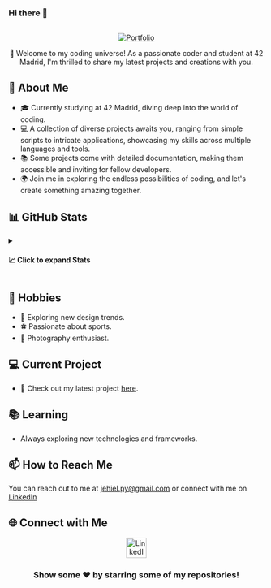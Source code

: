 ### Hi there 👋
<!-- Welcome Section -->
<p align="center">
  <img src="" alt="">
</p>

<p align="center">
  <a href="https://jehiell.github.io/" target="_blank"><img src="https://img.shields.io/badge/Portfolio-Check%20it%20out!-brightgreen?style=for-the-badge" alt="Portfolio"></a>
</p>

<p align="center">
  🚀 Welcome to my coding universe! As a passionate coder and student at 42 Madrid, I'm thrilled to share my latest projects and creations with you.
</p>

<!-- About Me Section -->
## 💬 About Me

- 🎓 Currently studying at 42 Madrid, diving deep into the world of coding.
- 💻 A collection of diverse projects awaits you, ranging from simple scripts to intricate applications, showcasing my skills across multiple languages and tools.
- 📚 Some projects come with detailed documentation, making them accessible and inviting for fellow developers.
- 🌍 Join me in exploring the endless possibilities of coding, and let's create something amazing together.

<!-- GitHub Stats Section -->
## 📊 GitHub Stats

<details>
  <summary><h4>📈 Click to expand Stats</h4></summary>

  <p align="center">
    <img src="https://github-readme-stats.vercel.app/api/top-langs/?username=jehiell&layout=compact&theme=algolia&hide_border=true" alt="Top Languages">
  </p>
  <p align="center">
    <img src="https://github-readme-stats.vercel.app/api?username=jehiell&show_icons=true&hide_border=true&theme=algolia" alt="GitHub Stats">
  </p>
</details>

<!-- Hobbies Section -->
## 📅 Hobbies

- 🎨 Exploring new design trends.
- ⚽ Passionate about sports.
- 📸 Photography enthusiast.

<!-- Current Project Section -->
## 💻 Current Project

- 🔗 Check out my latest project [here](https://github.com/jehiell/bitebooking-front).

<!-- Learning Section -->
## 📚 Learning

- Always exploring new technologies and frameworks.

<!-- How to Reach Me Section -->
## 📫 How to Reach Me

You can reach out to me at [jehiel.py@gmail.com](mailto:jehiel.py@gmail.com) or connect with me on [LinkedIn](https://www.linkedin.com/in/vcodrean/)

<!-- Social Media Section -->
## 🌐 Connect with Me

<div align="center">
  <a href="https://www.linkedin.com/in/jehiel-linarez/" target="_blank" ><img src="https://raw.githubusercontent.com/Raymo111/Raymo111/master/socials/linkedin.png" height="40em" alt="LinkedIn"></a>
</div>

<div align="center">
  <h3>Show some ❤️ by starring some of my repositories!</h3>
</div>

<!-- Footer Section -->

<!--
**JehielL/jehielL** is a ✨ _special_ ✨ repository because its `README.md` (this file) appears on your GitHub profile.

Here are some ideas to get you started:

- 🔭 I’m currently working on ...
- 🌱 I’m currently learning ...
- 👯 I’m looking to collaborate on ...
- 🤔 I’m looking for help with ...
- 💬 Ask me about ...
- 📫 How to reach me: ...
- 😄 Pronouns: ...
- ⚡ Fun fact: ...
-->
